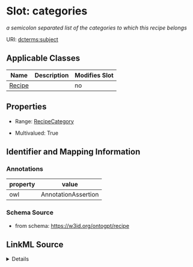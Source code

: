 

# Slot: categories


_a semicolon separated list of the categories to which this recipe belongs_



URI: [dcterms:subject](http://purl.org/dc/terms/subject)



<!-- no inheritance hierarchy -->





## Applicable Classes

| Name | Description | Modifies Slot |
| --- | --- | --- |
| [Recipe](Recipe.md) |  |  no  |







## Properties

* Range: [RecipeCategory](RecipeCategory.md)

* Multivalued: True





## Identifier and Mapping Information





### Annotations

| property | value |
| --- | --- |
| owl | AnnotationAssertion |



### Schema Source


* from schema: https://w3id.org/ontogpt/recipe




## LinkML Source

<details>
```yaml
name: categories
annotations:
  owl:
    tag: owl
    value: AnnotationAssertion
description: a semicolon separated list of the categories to which this recipe belongs
from_schema: https://w3id.org/ontogpt/recipe
rank: 1000
slot_uri: dcterms:subject
multivalued: true
alias: categories
owner: Recipe
domain_of:
- Recipe
range: RecipeCategory

```
</details>